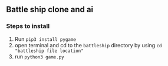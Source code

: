 ## Battle ship clone and ai

### Steps to install
1. Run `pip3 install pygame`
2. open terminal and cd to the `battleship` directory by using `cd "battleship file location"`
3. run `python3 game.py`  
